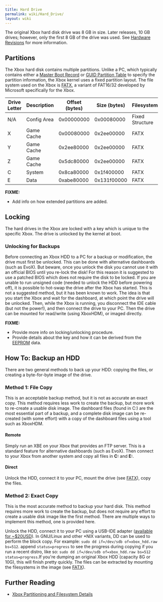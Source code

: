 ```yaml
---
title: Hard Drive
permalink: wiki/Hard_Drive/
layout: wiki
---
```


The original Xbox hard disk drive was 8 GB in size. Later releases, 10
GB drives; however, only the first 8 GB of the drive was used. See
[Hardware Revisions](/wiki/Hardware_Revisions "wikilink") for more
information.

Partitions
----------

The Xbox hard disk contains multiple partitions. Unlike a PC, which
typically contains either a [Master Boot
Record](https://en.wikipedia.org/wiki/Master_boot_record) or [GUID
Partition Table](https://en.wikipedia.org/wiki/GUID_Partition_Table) to
specify the partition information, the Xbox kernel uses a fixed
partition layout. The file system used on the Xbox is
[FATX](/wiki/FATX "wikilink"), a variant of FAT16/32 developed by Microsoft
specifically for the Xbox.

| Drive Letter | Description | Offset (bytes) | Size (bytes) | Filesystem      |
|--------------|-------------|----------------|--------------|-----------------|
| N/A          | Config Area | 0x00000000     | 0x00080000   | Fixed Structure |
| X            | Game Cache  | 0x00080000     | 0x2ee00000   | FATX            |
| Y            | Game Cache  | 0x2ee80000     | 0x2ee00000   | FATX            |
| Z            | Game Cache  | 0x5dc80000     | 0x2ee00000   | FATX            |
| C            | System      | 0x8ca80000     | 0x1f400000   | FATX            |
| E            | Data        | 0xabe80000     | 0x131f00000  | FATX            |

**FIXME:**

-   Add info on how extended partitions are added.

Locking
-------

The hard drives in the Xbox are locked with a key which is unique to the
specific Xbox. The drive is unlocked by the kernel at boot.

### Unlocking for Backups

Before connecting an Xbox HDD to a PC for a backup or modification, the
drive must first be unlocked. This can be done with alternative
dashboards (such as EvoX). But beware, once you unlock the disk you
cannot use it with an official BIOS until you re-lock the disk! For this
reason it is suggested to use a patched BIOS which does not require the
disk to be locked. If you are unable to run unsigned code (needed to
unlock the HDD before powering off), it is possible to hot-swap the
drive after the Xbox has started. This is not a suggested method, but it
has been known to work. The idea is that you start the Xbox and wait for
the dashboard, at which point the drive will be unlocked. Then, while
the Xbox is running, you disconnect the IDE cable (but not the power!),
and then connect the drive to your PC. Then the drive can be mounted for
read/write (using XboxHDM), or imaged directly.

**FIXME:**

-   Provide more info on locking/unlocking procedure.
-   Provide details about the key and how it can be derived from the
    [EEPROM](/wiki/EEPROM "wikilink") data.

How To: Backup an HDD
---------------------

There are two general methods to back up your HDD: copying the files, or
creating a byte-for-byte image of the drive.

### Method 1: File Copy

This is an acceptable backup method, but it is not as accurate an exact
copy. This method requires less work to create the backup, but more work
to re-create a usable disk image. The dashboard files (found in C:) are
the most essential part of a backup, and a complete disk image can be
re-created (with some effort) with a copy of the dashboard files using a
tool such as XboxHDM.

#### Remote

Simply run an XBE on your Xbox that provides an FTP server. This is a
standard feature for alternative dashboards (such as EvoX). Then connect
to your Xbox from another system and copy all files in **C:** and
**E:**.

#### Direct

Unlock the HDD, connect it to your PC, mount the drive (see
[FATX](/wiki/FATX "wikilink")), copy the files.

### Method 2: Exact Copy

This is the most accurate method to backup your hard disk. This method
requires more work to create the backup, but does not require any effort
to create a usable disk image like the first method. There are multiple
ways to implement this method, one is provided here.

Unlock the HDD, connect it to your PC using a USB-IDE adapter
([available for
~$20USD](https://www.amazon.com/Sabrent-USB-DSC9-SATA-Drive-Converter/dp/B00DQJME7Y)).
In GNU/Linux and other \*NIX variants, DD can be used to perform the
block copy. For example: `sudo dd if=/dev/sdb of=xbox_hdd.raw bs=512`.
append `status=progress` to see the progress during copying if you run a
recent distro, like so:
`sudo dd if=/dev/sdb of=xbox_hdd.raw bs=512 status=progress`.If you're
dumping an original Xbox HDD (capacity 8G or 10G), this will finish
pretty quickly. The files can be extracted by mounting the filesystems
in the image (see [FATX](/wiki/FATX "wikilink")).

Further Reading
---------------

-   [Xbox Partitioning and Filesystem
    Details](http://hackipedia.org/Disk%20formats/Partition%20tables/X-Box/Xbox_Partitioning_and_Filesystem_Details.htm)

